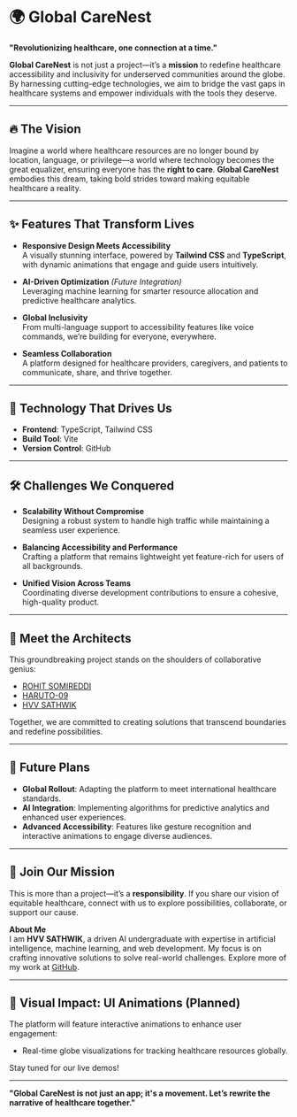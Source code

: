 # 🌍 Global CareNest

**"Revolutionizing healthcare, one connection at a time."**

**Global CareNest** is not just a project—it’s a **mission** to redefine healthcare accessibility and inclusivity for underserved communities around the globe. By harnessing cutting-edge technologies, we aim to bridge the vast gaps in healthcare systems and empower individuals with the tools they deserve.

---

## 🔥 The Vision
Imagine a world where healthcare resources are no longer bound by location, language, or privilege—a world where technology becomes the great equalizer, ensuring everyone has the **right to care**. **Global CareNest** embodies this dream, taking bold strides toward making equitable healthcare a reality.

---

## ✨ Features That Transform Lives
- **Responsive Design Meets Accessibility**  
  A visually stunning interface, powered by **Tailwind CSS** and **TypeScript**, with dynamic animations that engage and guide users intuitively.

- **AI-Driven Optimization** *(Future Integration)*  
  Leveraging machine learning for smarter resource allocation and predictive healthcare analytics.

- **Global Inclusivity**  
  From multi-language support to accessibility features like voice commands, we’re building for everyone, everywhere.

- **Seamless Collaboration**  
  A platform designed for healthcare providers, caregivers, and patients to communicate, share, and thrive together.

---

## 🚀 Technology That Drives Us
- **Frontend**: TypeScript, Tailwind CSS  
- **Build Tool**: Vite  
- **Version Control**: GitHub  

---

## 🛠 Challenges We Conquered
- **Scalability Without Compromise**  
  Designing a robust system to handle high traffic while maintaining a seamless user experience.

- **Balancing Accessibility and Performance**  
  Crafting a platform that remains lightweight yet feature-rich for users of all backgrounds.

- **Unified Vision Across Teams**  
  Coordinating diverse development contributions to ensure a cohesive, high-quality product.

---

## 🤝 Meet the Architects
This groundbreaking project stands on the shoulders of collaborative genius:
- [ROHIT SOMIREDDI](https://github.com/ROHITSOMIREDDI)  
- [HARUTO-09](https://github.com/HARUTO-09)  
- [HVV SATHWIK](https://github.com/HVVSATHWIK)  

Together, we are committed to creating solutions that transcend boundaries and redefine possibilities.

---

## 🌟 Future Plans
- **Global Rollout**: Adapting the platform to meet international healthcare standards.
- **AI Integration**: Implementing algorithms for predictive analytics and enhanced user experiences.
- **Advanced Accessibility**: Features like gesture recognition and interactive animations to engage diverse audiences.

---

## 📣 Join Our Mission
This is more than a project—it’s a **responsibility**. If you share our vision of equitable healthcare, connect with us to explore possibilities, collaborate, or support our cause.

**About Me**  
I am **HVV SATHWIK**, a driven AI undergraduate with expertise in artificial intelligence, machine learning, and web development. My focus is on crafting innovative solutions to solve real-world challenges. Explore more of my work at [GitHub](https://github.com/HVVSATHWIK).

---

## 🎥 Visual Impact: UI Animations (Planned)
The platform will feature interactive animations to enhance user engagement:
- Real-time globe visualizations for tracking healthcare resources globally.

Stay tuned for our live demos!

---

**"Global CareNest is not just an app; it's a movement. Let’s rewrite the narrative of healthcare together."**
